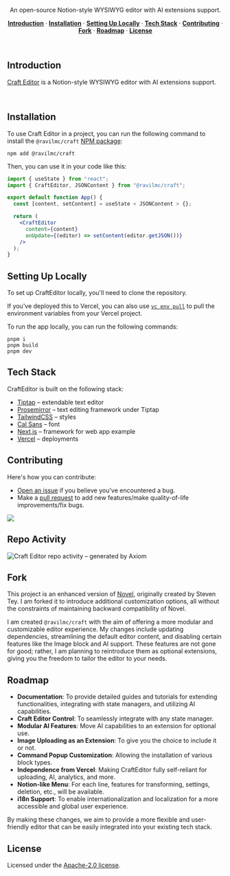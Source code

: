 <!-- <a href="https://novel.sh">
  <img alt="Novel is a Notion-style WYSIWYG editor with AI-powered autocompletions." src="https://novel.sh/opengraph-image.png">
  <h1 align="center">Novel</h1>
</a> -->

<p align="center">
  An open-source Notion-style WYSIWYG editor with AI extensions support.
</p>

<p align="center">
  <a href="#introduction"><strong>Introduction</strong></a> ·
  <a href="#installation"><strong>Installation</strong></a> ·
  <a href="#setting-up-locally"><strong>Setting Up Locally</strong></a> ·
  <a href="#tech-stack"><strong>Tech Stack</strong></a> ·
  <a href="#contributing"><strong>Contributing</strong></a> ·
  <a href="#fork"><strong>Fork</strong></a> ·
  <a href="#roadmap"><strong>Roadmap</strong></a> ·
  <a href="#license"><strong>License</strong></a>
</p>
<br/>

## Introduction

[Craft Editor](https://craft.sova.dev/) is a Notion-style WYSIWYG editor with AI extensions support.

<br />

## Installation

To use Craft Editor in a project, you can run the following command to install the `@ravilmc/craft` [NPM package](https://www.npmjs.com/package/@ravilmc/craft):

```
npm add @ravilmc/craft
```

Then, you can use it in your code like this:

```jsx
import { useState } from "react";
import { CraftEditor, JSONContent } from "@ravilmc/craft";

export default function App() {
  const [content, setContent] = useState < JSONContent > {};

  return (
    <CraftEditor
      content={content}
      onUpdate={(editor) => setContent(editor.getJSON())}
    />
  );
}
```

## Setting Up Locally

To set up CraftEditor locally, you'll need to clone the repository.

If you've deployed this to Vercel, you can also use [`vc env pull`](https://vercel.com/docs/cli/env#exporting-development-environment-variables) to pull the environment variables from your Vercel project.

To run the app locally, you can run the following commands:

```
pnpm i
pnpm build
pnpm dev
```

## Tech Stack

CraftEditor is built on the following stack:

- [Tiptap](https://tiptap.dev/) – extendable text editor
- [Prosemirror](https://prosemirror.net/) – text editing framework under Tiptap
- [TailwindCSS](https://tailwindcss.com/) – styles
- [Cal Sans](https://github.com/calcom/font) – font
- [Next.js](https://nextjs.org/) – framework for web app example
- [Vercel](https://vercel.com) – deployments

## Contributing

Here's how you can contribute:

- [Open an issue](https://github.com/ravilmc/craft/issues) if you believe you've encountered a bug.
- Make a [pull request](https://github.com/ravilmc/craft/pull) to add new features/make quality-of-life improvements/fix bugs.

<a href="https://github.com/ravilmc/craft/graphs/contributors">
  <img src="https://contrib.rocks/image?repo=ravilmc/craft" />
</a>

## Repo Activity

![Craft Editor repo activity – generated by Axiom](https://repobeats.axiom.co/api/embed/c9165c2011497e5f71de0cc04345bdb4dc479b3d.svg)

## Fork

This project is an enhanced version of [Novel](https://github.com/steven-tey/novel), originally created by Steven Tey. I am forked it to introduce additional customization options, all without the constraints of maintaining backward compatibility of Novel.

I am created `@ravilmc/craft` with the aim of offering a more modular and customizable editor experience. My changes include updating dependencies, streamlining the default editor content, and disabling certain features like the Image block and AI support. These features are not gone for good; rather, I am planning to reintroduce them as optional extensions, giving you the freedom to tailor the editor to your needs.

## Roadmap

- **Documentation**: To provide detailed guides and tutorials for extending functionalities, integrating with state managers, and utilizing AI capabilities.
- **Craft Editor Control**: To seamlessly integrate with any state manager.
- **Modular AI Features**: Move AI capabilities to an extension for optional use.
- **Image Uploading as an Extension**: To give you the choice to include it or not.
- **Command Popup Customization**: Allowing the installation of various block types.
- **Independence from Vercel**: Making CraftEditor fully self-reliant for uploading, AI, analytics, and more.
- **Notion-like Menu**: For each line, features for transforming, settings, deletion, etc., will be available.
- **i18n Support**: To enable internationalization and localization for a more accessible and global user experience.

By making these changes, we aim to provide a more flexible and user-friendly editor that can be easily integrated into your existing tech stack.

## License

Licensed under the [Apache-2.0 license](https://github.com/ravilmc/craft/blob/main/LICENSE.md).
